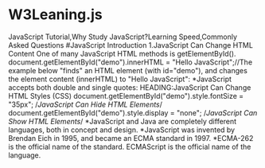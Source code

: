 # W3Leaning.js
JavaScript Tutorial,Why Study JavaScript?Learning Speed,Commonly Asked Questions
#JavaScript Introduction
1.JavaScript Can Change HTML Content
One of many JavaScript HTML methods is getElementById().
document.getElementById("demo").innerHTML = "Hello JavaScript";//The example below "finds" an HTML element (with id="demo"), and changes the element content (innerHTML) to "Hello JavaScript":
*JavaScript accepts both double and single quotes:
HEADING:JavaScript Can Change HTML Styles (CSS)
document.getElementById("demo").style.fontSize = "35px";
/*JavaScript Can Hide HTML Elements*/
document.getElementById("demo").style.display = "none";
/*JavaScript Can Show HTML Elements*/
*JavaScript and Java are completely different languages, both in concept and design.
*JavaScript was invented by Brendan Eich in 1995, and became an ECMA standard in 1997.
*ECMA-262 is the official name of the standard. ECMAScript is the official name of the language.

